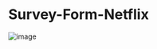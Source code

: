 # Survey-Form-Netflix
![image](https://github.com/ada271/Survey-Form-Netflix/assets/39173120/b57719b1-4240-4faa-973e-8d73b1d07934)
